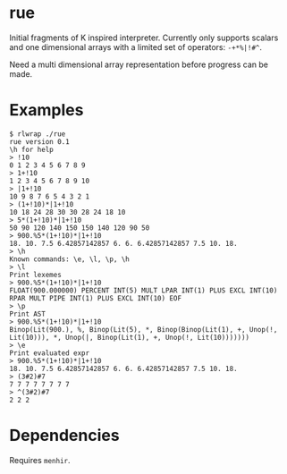 rue
===

Initial fragments of K inspired interpreter. Currently only supports scalars
and one dimensional arrays with a limited set of operators: `-+*%|!#^`.

Need a multi dimensional array representation before progress can be made.

Examples
========

```
$ rlwrap ./rue
rue version 0.1
\h for help
> !10
0 1 2 3 4 5 6 7 8 9
> 1+!10
1 2 3 4 5 6 7 8 9 10
> |1+!10
10 9 8 7 6 5 4 3 2 1
> (1+!10)*|1+!10
10 18 24 28 30 30 28 24 18 10
> 5*(1+!10)*|1+!10
50 90 120 140 150 150 140 120 90 50
> 900.%5*(1+!10)*|1+!10
18. 10. 7.5 6.42857142857 6. 6. 6.42857142857 7.5 10. 18.
> \h
Known commands: \e, \l, \p, \h
> \l
Print lexemes
> 900.%5*(1+!10)*|1+!10
FLOAT(900.000000) PERCENT INT(5) MULT LPAR INT(1) PLUS EXCL INT(10) RPAR MULT PIPE INT(1) PLUS EXCL INT(10) EOF
> \p
Print AST
> 900.%5*(1+!10)*|1+!10
Binop(Lit(900.), %, Binop(Lit(5), *, Binop(Binop(Lit(1), +, Unop(!, Lit(10))), *, Unop(|, Binop(Lit(1), +, Unop(!, Lit(10)))))))
> \e
Print evaluated expr
> 900.%5*(1+!10)*|1+!10
18. 10. 7.5 6.42857142857 6. 6. 6.42857142857 7.5 10. 18.
> (3#2)#7
7 7 7 7 7 7 7 7
> ^(3#2)#7
2 2 2
```

Dependencies
============

Requires `menhir`.
